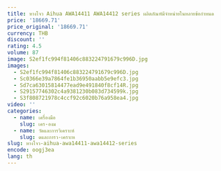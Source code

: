 ```yaml
---
title: หางโจว Aihua AWA14411 AWA14412 series ผลิตภัณฑ์มีจําหน่ายในหลายข้อกําหนด
price: '18669.71'
price_original: '18669.71'
currency: THB
discount: ''
rating: 4.5
volume: 87
image: S2ef1fc994f81406c883224791679c996D.jpg
images:
  - S2ef1fc994f81406c883224791679c996D.jpg
  - Sc0366e39a7864fe1b36950aabb5e9efc3.jpg
  - Sd7ca63015814477ead9e491840f8cf14R.jpg
  - S29157746302c4a9381230b083d734599k.jpg
  - S3f808721978c4ccf92c6020b76a958ea4.jpg
video: ''
categories:
  - name: เครื่องมือ
    slug: เคร-องม
  - name: วัดและการวิเคราะห์
    slug: ดและการว-เคราะห
slug: หางโจว-aihua-awa14411-awa14412-series
encode: oogj3ea
lang: th
---
```

  